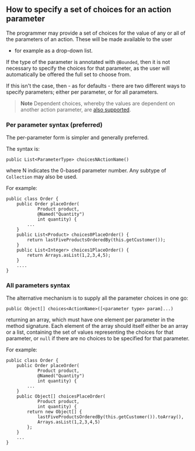 How to specify a set of choices for an action parameter
-------------------------------------------------------

The programmer may provide a set of choices for the value of any or all
of the parameters of an action. These will be made available to the user
- for example as a drop-down list.

If the type of the parameter is annotated with `@Bounded`, then it is
not necessary to specify the choices for that parameter, as the user
will automatically be offered the full set to choose from.

If this isn't the case, then - as for defaults - there are two different
ways to specify parameters; either per parameter, or for all parameters.

> **Note** Dependent choices, whereby the values are dependent on another action parameter, are [also supported](how-to-03-022-How-to-specify-dependent-choices-for-action-parameters.html).

### Per parameter syntax (preferred)

The per-parameter form is simpler and generally preferred.

The syntax is:

    public List<ParameterType> choicesNActionName()

where N indicates the 0-based parameter number.  Any subtype of `Collection` may also be used.

For example:

    public class Order {
        public Order placeOrder(
                Product product,
                @Named("Quantity") 
                int quantity) {
            ...
        }
        public List<Product> choices0PlaceOrder() {
            return lastFiveProductsOrderedBy(this.getCustomer());
        }
        public List<Integer> choices1PlaceOrder() {
            return Arrays.asList(1,2,3,4,5);
        }
        ....
    }

### All parameters syntax

The alternative mechanism is to supply all the parameter choices in one
go:

    public Object[] choices<ActionName>([<parameter type> param]...)

returning an array, which must have one element per parameter in the
method signature. Each element of the array should itself either be an
array or a list, containing the set of values representing the choices
for that parameter, or `null` if there are no choices to be specified
for that parameter.

For example:

    public class Order {
        public Order placeOrder(
                Product product,
                @Named("Quantity") 
                int quantity) {
            ...
        }
        public Object[] choicesPlaceOrder(
                Product product,
                int quantity) {
            return new Object[] {
                lastFiveProductsOrderedBy(this.getCustomer()).toArray(), 
                Arrays.asList(1,2,3,4,5)
            };
        }
        ...
    }

